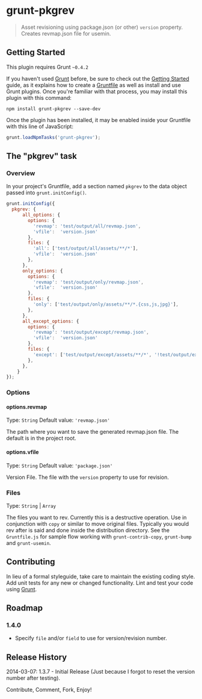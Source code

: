 # grunt-pkgrev

> Asset revisioning using package.json (or other) `version` property. Creates revmap.json file for usemin.


## Getting Started
This plugin requires Grunt `~0.4.2`

If you haven't used [Grunt](http://gruntjs.com/) before, be sure to check out the [Getting Started](http://gruntjs.com/getting-started) guide, as it explains how to create a [Gruntfile](http://gruntjs.com/sample-gruntfile) as well as install and use Grunt plugins. Once you're familiar with that process, you may install this plugin with this command:

```shell
npm install grunt-pkgrev --save-dev
```

Once the plugin has been installed, it may be enabled inside your Gruntfile with this line of JavaScript:

```js
grunt.loadNpmTasks('grunt-pkgrev');
```

## The "pkgrev" task

### Overview
In your project's Gruntfile, add a section named `pkgrev` to the data object passed into `grunt.initConfig()`. 

```js
grunt.initConfig({
  pkgrev: {
      all_options: {
        options: {
          'revmap': 'test/output/all/revmap.json',
          'vfile':  'version.json'
        },
        files: {
          'all': ['test/output/all/assets/**/*'],
          'vfile':  'version.json'
        },
      },
      only_options: {
        options: {
          'revmap': 'test/output/only/revmap.json',
          'vfile':  'version.json'
        },
        files: {
          'only': ['test/output/only/assets/**/*.{css,js,jpg}'],
        },
      },
      all_except_options: {
        options: {
          'revmap': 'test/output/except/revmap.json',
          'vfile':  'version.json'
        },
        files: {
          'except': ['test/output/except/assets/**/*', '!test/output/except/**/*.{png,jpg}'],
        },
      },
    }
});
```

### Options

#### options.revmap
Type: `String`
Default value: `'revmap.json'`

The path where you want to save the generated revmap.json file. The default is in the project root.

#### options.vfile
Type: `String`
Default value: `'package.json'`

Version File. The file with the `version` property to use for revision.

### Files
Type: `String` | `Array`

The files you want to rev. Currently this is a destructive operation. Use in conjunction with `copy` or similar to move original files.
Typically you would rev after is said and done inside the distribution directory. See the `Gruntfile.js` for sample flow working with `grunt-contrib-copy`, `grunt-bump`
and `grunt-usemin`.

## Contributing
In lieu of a formal styleguide, take care to maintain the existing coding style. Add unit tests for any new or changed functionality. Lint and test your code using [Grunt](http://gruntjs.com/).

## Roadmap

### 1.4.0
- Specify `file` and/or `field` to use for version/revision number.

## Release History
2014-03-07: 1.3.7 - Initial Release (Just because I forgot to reset the version number after testing).

Contribute, Comment, Fork, Enjoy!
